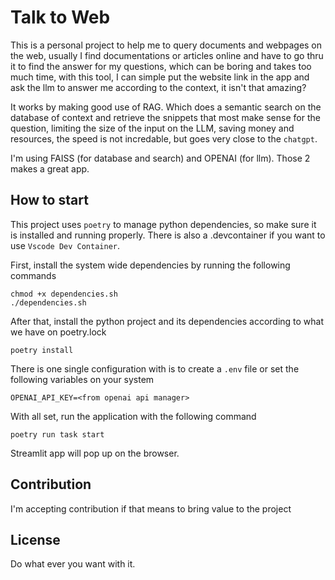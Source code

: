 # Talk to Web

This is a personal project to help me to query documents and webpages on the web, usually I find documentations or articles online and have to go thru it to find the answer for my questions, which can be boring and takes too much time, with this tool, I can simple put the website link in the app and ask the llm to answer me according to the context, it isn't that amazing?

It works by making good use of RAG. Which does a semantic search on the database of context and retrieve the snippets that most make sense for the question, limiting the size of the input on the LLM, saving money and resources, the speed is not incredable, but goes very close to the `chatgpt`.

I'm using FAISS (for database and search) and OPENAI (for llm). Those 2 makes a great app.

## How to start

This project uses `poetry` to manage python dependencies, so make sure it is installed and running properly. There is also a .devcontainer if you want to use `Vscode Dev Container`.

First, install the system wide dependencies by running the following commands

    chmod +x dependencies.sh
    ./dependencies.sh

After that, install the python project and its dependencies according to what we have on poetry.lock

    poetry install

There is one single configuration with is to create a `.env` file or set the following variables on your system

    OPENAI_API_KEY=<from openai api manager>

With all set, run the application with the following command

    poetry run task start

Streamlit app will pop up on the browser.

## Contribution

I'm accepting contribution if that means to bring value to the project

## License

Do what ever you want with it.
